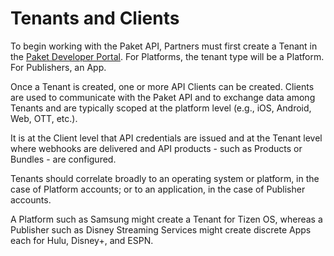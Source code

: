 # Tenants and Clients

To begin working with the Paket API, Partners must first create a Tenant in the [Paket Developer Portal](https://developer.paket.tv). For Platforms, the tenant type will be a Platform. For Publishers, an App.

Once a Tenant is created, one or more API Clients can be created. Clients are used to communicate with the Paket API and to exchange data among Tenants and are typically scoped at the platform level (e.g., iOS, Android, Web, OTT, etc.).

It is at the Client level that API credentials are issued and at the Tenant level where webhooks are delivered and API products - such as Products or Bundles - are configured.

Tenants should correlate broadly to an operating system or platform, in the case of Platform accounts; or to an application, in the case of Publisher accounts.

<aside class="notice">
A Platform such as Samsung might create a Tenant for Tizen OS, whereas a Publisher such as Disney Streaming Services might create discrete Apps each for Hulu, Disney+, and ESPN.
</aside>